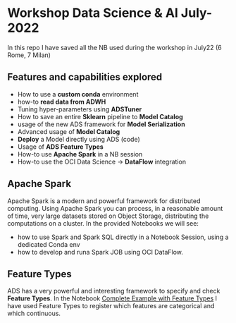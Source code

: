 # Workshop Data Science & AI July-2022

In this repo I have saved all the NB used during the workshop in July22 (6 Rome, 7 Milan)

## Features and capabilities explored

* How to use a **custom conda** environment
* how-to **read data from ADWH**
* Tuning hyper-parameters using **ADSTuner**
* How to save an entire **Sklearn** pipeline to **Model Catalog**
* usage of the new ADS framework for **Model Serialization**
* Advanced usage of **Model Catalog**
* **Deploy** a Model directly using ADS (code)
* Usage of **ADS Feature Types**
* How-to use **Apache Spark** in a NB session
* How-to use the OCI Data Science -> **DataFlow** integration 

## Apache Spark 

Apache Spark is a modern and powerful framework for distributed computing.
Using Apache Spark you can process, in a reasonable amount of time, very large datasets stored on Object Storage, distributing the computations on a cluster.
In the provided Notebooks we will see:
* how to use Spark and Spark SQL directly in a Notebook Session, using a dedicated Conda env
* how to develop and runa Spark JOB using OCI DataFlow.

## Feature Types

ADS has a very powerful and interesting framework to specify and check **Feature Types**.
In the Notebook [Complete Example with Feature Types](https://github.com/luigisaetta/workshop-july-2022/blob/main/complete_example_model_creation_deployment_feature_types.ipynb) I have used Feature Types to register which features are categorical and which continuous.



